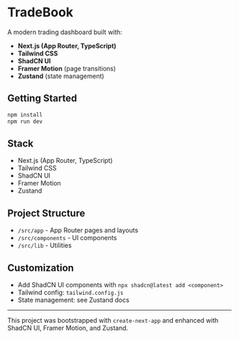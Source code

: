 # TradeBook

A modern trading dashboard built with:

- **Next.js (App Router, TypeScript)**
- **Tailwind CSS**
- **ShadCN UI**
- **Framer Motion** (page transitions)
- **Zustand** (state management)

## Getting Started

```bash
npm install
npm run dev
```

## Stack
- Next.js (App Router, TypeScript)
- Tailwind CSS
- ShadCN UI
- Framer Motion
- Zustand

## Project Structure
- `/src/app` - App Router pages and layouts
- `/src/components` - UI components
- `/src/lib` - Utilities

## Customization
- Add ShadCN UI components with `npx shadcn@latest add <component>`
- Tailwind config: `tailwind.config.js`
- State management: see Zustand docs

---

This project was bootstrapped with `create-next-app` and enhanced with ShadCN UI, Framer Motion, and Zustand.
